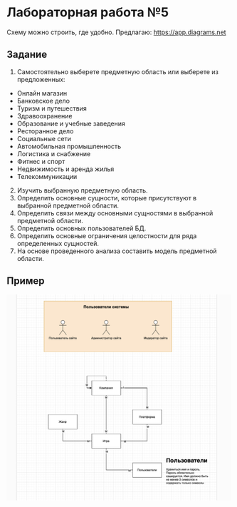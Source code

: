 # Лабораторная работа №5

Схему можно строить, где удобно. Предлагаю: https://app.diagrams.net

## Задание

1. Самостоятельно выберете предметную область или выберете из предложенных:

- Онлайн магазин
- Банковское дело
- Туризм и путешествия
- Здравоохранение
- Образование и учебные заведения
- Ресторанное дело
- Социальные сети
- Автомобильная промышленность
- Логистика и снабжение
- Фитнес и спорт
- Недвижимость и аренда жилья
- Телекоммуникации

2. Изучить выбранную предметную область.
3. Определить основные сущности, которые присутствуют в выбранной предметной области.
4. Определить связи между основными сущностями в выбранной предметной области.
5. Определить основных пользователей БД.
6. Определить основные ограничения целостности для ряда определенных сущностей.
7. На основе проведенного анализа составить модель предметной области.

## Пример

![alt text](image.png)
